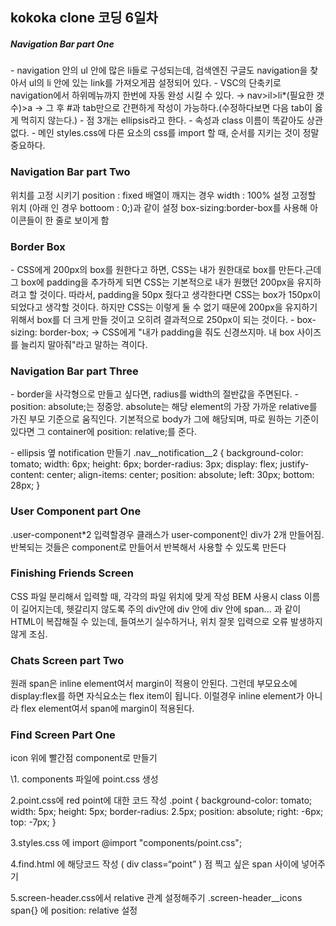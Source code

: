 ## kokoka clone 코딩 6일차

##### Navigation Bar part One

\- navigation 안의 ul 안에 많은 li들로 구성되는데, 검색엔진 구글도 navigation을 찾아서 ul의 li 안에 있는 link를 가져오게끔 설정되어 있다.
\- VSC의 단축키로 navigation에서 하위메뉴까지 한번에 자동 완성 시킬 수 있다.
→ nav>il>li*(필요한 갯수)>a
→ 그 후 #과 tab만으로 간편하게 작성이 가능하다.(수정하다보면 다음 tab이 옳게 먹히지 않는다.)
\- 점 3개는 ellipsis라고 한다.
\- 속성과 class 이름이 똑같아도 상관없다.
\- 메인 styles.css에 다른 요소의 css를 import 할 때, 순서를 지키는 것이 정말 중요하다.



### Navigation Bar part Two

위치를 고정 시키기
position : fixed
배열이 깨지는 경우 width : 100% 설정
고정할 위치 (아래 인 경우 bottoom : 0;)과 같이 설정
box-sizing:border-box를 사용해 아이콘들이 한 줄로 보이게 함



### Border Box

\- CSS에게 200px의 box를 원한다고 하면, CSS는 내가 원한대로 box를 만든다.근데 그 box에 padding을 추가하게 되면 CSS는 기본적으로 내가 원했던 200px을 유지하려고 할 것이다. 따라서, padding을 50px 줬다고 생각한다면 CSS는 box가 150px이 되었다고 생각할 것이다. 하지만 CSS는 이렇게 둘 수 없기 때문에 200px을 유지하기 위해서 box를 더 크게 만들 것이고 오히려 결과적으로 250px이 되는 것이다.
\- box-sizing: border-box; → CSS에게 "내가 padding을 줘도 신경쓰지마. 내 box 사이즈를 늘리지 말아줘"라고 말하는 격이다.



### Navigation Bar part Three

\- border을 사각형으로 만들고 싶다면, radius를 width의 절반값을 주면된다.
\- position: absolute;는 정중앙. absolute는 해당 element의 가장 가까운 relative를 가진 부모 기준으로 움직인다. 기본적으로 body가 그에 해당되며, 따로 원하는 기준이 있다면 그 container에 position: relative;를 준다.

\- ellipsis 옆 notification 만들기
.nav__notification__2 {
background-color: tomato;
width: 6px;
height: 6px;
border-radius: 3px;
display: flex;
justify-content: center;
align-items: center;
position: absolute;
left: 30px;
bottom: 28px;
}

### User Component part One

.user-component*2 입력할경우 클래스가 user-component인 div가 2개 만들어짐.
반복되는 것들은 component로 만들어서 반복해서 사용할 수 있도록 만든다

### Finishing Friends Screen

CSS 파일 분리해서 입력할 때, 각각의 파일 위치에 맞게 작성
BEM 사용시 class 이름이 길어지는데, 헷갈리지 않도록 주의
div안에 div 안에 div 안에 span... 과 같이 HTML이 복잡해질 수 있는데, 들여쓰기 실수하거나, 위치 잘못 입력으로 오류 발생하지 않게 조심.

### Chats Screen part Two 

원래 span은 inline element여서 margin이 적용이 안된다.
그런데 부모요소에 display:flex를 하면 자식요소는 flex item이 됩니다. 이럴경우 inline element가 아니라 flex element여서 span에 margin이 적용된다.



### Find Screen Part One

icon 위에 빨간점 component로 만들기

\1. components 파일에 point.css 생성

2.point.css에 red point에 대한 코드 작성
.point {
background-color: tomato;
width: 5px;
height: 5px;
border-radius: 2.5px;
position: absolute;
right: -6px;
top: -7px;
}

3.styles.css 에 import
@import "components/point.css";

4.find.html 에 해당코드 작성 ( div class=“point” )
점 찍고 싶은 span 사이에 넣어주기

5.screen-header.css에서 relative 관계 설정해주기
.screen-header__icons span{} 에 position: relative 설정



